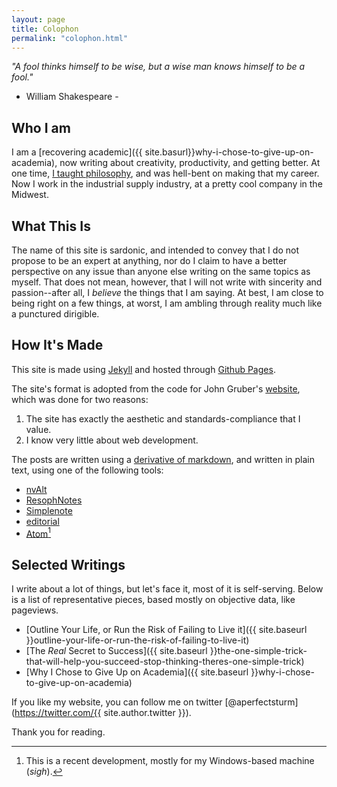 ```yaml
---
layout: page
title: Colophon
permalink: "colophon.html"
---
```


*"A fool thinks himself to be wise, but a wise man knows himself to be a fool."*

- William Shakespeare -

## Who I am

I am a [recovering academic]({{ site.basurl}}why-i-chose-to-give-up-on-academia), now writing about creativity, productivity, and getting better.  At one time, [I taught philosophy](http://mikesturm.weebly.com/philosophyteaching.html), and was hell-bent on making that my career. Now I work in the industrial supply industry, at a pretty cool company in the Midwest.

## What This Is

The name of this site is sardonic, and intended to convey that I do not propose to be an expert at anything, nor do I claim to have a better perspective on any issue than anyone else writing on the same topics as myself. That does not mean, however, that I will not write with sincerity and passion--after all, I *believe* the things that I am saying. At best, I am close to being right on a few things, at worst, I am ambling through reality much like a punctured dirigible.

## How It's Made

This site is made using [Jekyll](http://jekyllrb.com) and hosted through [Github Pages](https://pages.github.com/).

The site's format is adopted from the code for John Gruber's [website](http://daringfireball.net), which was done for two reasons:

1. The site has exactly the aesthetic and standards-compliance that I value.
2. I know very little about web development.

The posts are written using a [derivative of markdown](http://kramdown.gettalong.org/), and written in plain text, using one of the following tools:

- [nvAlt](http://brettterpstra.com/projects/nvalt/)
- [ResophNotes](http://www.resoph.com/ResophNotes/Welcome.html)
- [Simplenote](http://simplenote.com/)
- [editorial](http://omz-software.com/editorial/)
- [Atom](https://atom.io/)[^1]

## Selected Writings

I write about a lot of things, but let's face it, most of it is self-serving. Below is a list of representative pieces, based mostly on objective data, like pageviews.

* [Outline Your Life, or Run the Risk of Failing to Live it]({{ site.baseurl }}outline-your-life-or-run-the-risk-of-failing-to-live-it)
* [The *Real* Secret to Success]({{ site.baseurl }}the-one-simple-trick-that-will-help-you-succeed-stop-thinking-theres-one-simple-trick)
* [Why I Chose to Give Up on Academia]({{ site.baseurl }}why-i-chose-to-give-up-on-academia)

If you like my website, you can follow me on twitter [@aperfectsturm](https://twitter.com/{{ site.author.twitter }}).

Thank you for reading.

<!--- Divider for footnotes --->

[^1]: This is a recent development, mostly for my Windows-based machine (*sigh*).